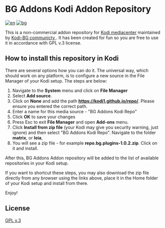 # BG Addons Kodi Addon Repository 
[![en](https://img.shields.io/badge/lang-en-red.svg)](./Readme.md)
[![bg](https://img.shields.io/badge/lang-bg--bg-green.svg)](./Readme.bg-bg.md)

This is a non-commercial addon repository for [Kodi mediacenter](https://kodi.tv) 
maintained by [Kodi-BG communicty ](https://kodibg.org/forum/) .
It has been created for fun so you are free to use it in  accordance 
with GPL v.3 license.

## How to install this repository in Kodi

There are several options how you can do it. The universal way, which 
should work on any platform, is to configure a new source in the 
File Manager of your Kodi setup. The steps are below:

1. Navigate to the **System** menu and click on **File Manager**
2. Select **Add source**. 
3. Click on **None** and add the path **https://kodi1.github.io/repo/**. 
   Please ensure you entered the correct path.
5. Enter a name for this media source - "BG Addons Kodi Repo"
6. Click **OK** to save your changes
7. Press Esc to exit **File Manager** and open **Add-ons** menu.
8. Click **Install from zip file** (your Kodi may give you security warning, just ignore)
   and then select "BG Addons Kodi Repo". Navigate to the folder 
   **matrix**, or 
   **leia**,
9. You will see a zip file - for example **repo.bg.plugins-1.0.2.zip**. Click on it
   and install.
   
After this, BG Addons Addon repository will be added to the list of available repositories
in your Kodi setup.

If you want to shortcut these steps, you may also download the zip file directly 
from any browser using the links above, place it in the Home folder of your
Kodi setup and install from there.

Enjoy!

## License

[GPL v.3](http://www.gnu.org/copyleft/gpl.html)
